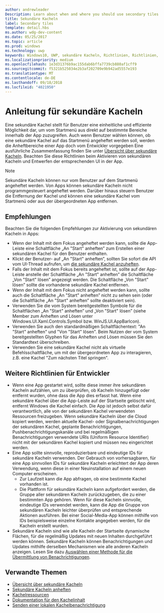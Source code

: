 ```yaml
---
author: andrewleader
Description: Learn about when and where you should use secondary tiles in your UWP app.
title: Sekundäre Kacheln
label: Secondary tiles
template: detail.hbs
ms.author: wdg-dev-content
ms.date: 05/25/2017
ms.topic: article
ms.prod: windows
ms.technology: uwp
keywords: Windows10, UWP, sekundäre Kacheln, Richtlinien, Richtlinien, bewährte Methoden
ms.localizationpriority: medium
ms.openlocfilehash: 1e3d31376b9ac155dab6bffa7739cb880af1cff9
ms.sourcegitcommit: f5321b525034e2b3af202709e9b942ad5557e193
ms.translationtype: MT
ms.contentlocale: de-DE
ms.lasthandoff: 09/18/2018
ms.locfileid: "4021950"
---
```

# <a name="secondary-tile-guidance"></a>Anleitung für sekundäre Kacheln


Eine sekundäre Kachel stellt für Benutzer eine einheitliche und effiziente Möglichkeit dar, um vom Startmenü aus direkt auf bestimmte Bereiche innerhalb der App zuzugreifen. Auch wenn Benutzer wählen können, ob eine sekundäre Kachel auf das Startmenü angeheftet werden soll, werden die Anheftbereiche einer App doch vom Entwickler vorgegeben Eine ausführliche Zusammenfassung finden Sie unter [Übersicht über sekundäre Kacheln](secondary-tiles.md). Beachten Sie diese Richtlinien beim Aktivieren von sekundären Kacheln und Entwerfen der entsprechenden UI in der App.

> [!NOTE]
> Sekundäre Kacheln können nur vom Benutzer auf dem Startmenü angeheftet werden. Von Apps können sekundäre Kacheln nicht programmgesteuert angeheftet werden. Darüber hinaus steuern Benutzer die Entfernung der Kachel und können eine sekundäre Kachel vom Startmenü oder aus der übergeordneten App entfernen.


## <a name="recommendations"></a>Empfehlungen

Beachten Sie die folgenden Empfehlungen zur Aktivierung von sekundären Kacheln in Apps:

* Wenn der Inhalt mit dem Fokus angeheftet werden kann, sollte die App-Leiste eine Schaltfläche „An "Start" anheften” zum Erstellen einer sekundären Kachel für den Benutzer enthalten.
* Klickt der Benutzer- auf „An "Start" anheften”, sollten Sie sofort die API vom UI-Thread aufrufen, um [die sekundäre Kachel anzuheften](secondary-tiles-pinning.md).
* Falls der Inhalt mit dem Fokus bereits angeheftet ist, sollte auf der App-Leiste anstelle der Schaltfläche „An "Start" anheften” die Schaltfläche „Von "Start" lösen” angezeigt werden. Die Schaltfläche „Von "Start" lösen” sollte die vorhandene sekundäre Kachel entfernen.
* Wenn der Inhalt mit dem Fokus nicht angeheftet werden kann, sollte auch die Schaltfläche „An "Start" anheften” nicht zu sehen sein (oder die Schaltfläche „An "Start" anheften” sollte deaktiviert sein).
* Verwenden Sie die vom System bereitgestellten Symbole für die Schaltflächen „An "Start" anheften” und „Von "Start" lösen” (siehe Member zum Anheften und Lösen unter Windows.UI.Xaml.Controls.Symbol bzw. WinJS.UI.AppBarIcon).
* Verwenden Sie auch den standardmäßigen Schaltflächentext: "An "Start" anheften" und "Von "Start" lösen". Beim Nutzen der vom System bereitgestellten Glyphen für das Anheften und Lösen müssen Sie den Standardtext überschreiben.
* Verwenden Sie eine sekundäre Kachel nicht als virtuelle Befehlsschaltfläche, um mit der übergeordneten App zu interagieren, z.B. eine Kachel "Zum nächsten Titel springen".


## <a name="additional-usage-guidance-for-devs"></a>Weitere Richtlinien für Entwickler

* Wenn eine App gestartet wird, sollte diese immer ihre sekundären Kacheln aufzählen, um zu überprüfen, ob Kacheln hinzugefügt oder entfernt wurden, ohne dass die App dies erfasst hat. Wenn eine sekundäre Kachel über die App-Leiste auf der Startseite gelöscht wird, entfernt Windows die Kachel einfach. Die App ist jedoch selbst dafür verantwortlich, alle von der sekundären Kachel verwendeten Ressourcen freizugeben. Wenn sekundäre Kacheln über die Cloud kopiert werden, werden aktuelle Kachel- oder Signalbenachrichtigungen der sekundären Kachel, geplante Benachrichtigungen, Pushbenachrichtigungskanäle und bei regelmäßigen Benachrichtigungen verwendete URIs (Uniform Resource Identifier) nicht mit der sekundären Kachel kopiert und müssen neu eingerichtet werden.
* Eine App sollte sinnvolle, reproduzierbare und eindeutige IDs für sekundäre Kacheln verwenden. Der Gebrauch von vorhersagbaren, für eine App sinnvollen IDs für sekundäre Kacheln erleichtert der App deren Verwendung, wenn diese in einer Neuinstallation auf einem neuen Computer erscheinen.
  * Zur Laufzeit kann die App abfragen, ob eine bestimmte Kachel vorhanden ist.
  * Die Plattform für sekundäre Kacheln kann aufgefordert werden, die Gruppe aller sekundären Kacheln zurückzugeben, die zu einer bestimmten App gehören. Wenn für diese Kacheln sinnvolle, eindeutige IDs verwendet werden, kann die App die Gruppe von sekundären Kacheln leichter überprüfen und entsprechende Aktionen ausführen. Bei einer Social-Media-App können mithilfe von IDs beispielsweise einzelne Kontakte angegeben werden, für die Kacheln erstellt wurden.
* Sekundäre Kacheln sind wie alle Kacheln der Startseite dynamische Flächen, für die regelmäßig Updates mit neuen Inhalten durchgeführt werden können. Sekundäre Kacheln können Benachrichtigungen und Updates mithilfe derselben Mechanismen wie alle anderen Kacheln anzeigen. Lesen Sie dazu [Auswählen einer Methode für die Übermittlung von Benachrichtigungen](choosing-a-notification-delivery-method.md).


## <a name="related"></a>Verwandte Themen

* [Übersicht über sekundäre Kacheln](secondary-tiles.md)
* [Sekundäre Kacheln anheften](secondary-tiles-pinning.md)
* [Kachelressourcen](app-assets.md)
* [Dokumentation für den Kachelinhalt](create-adaptive-tiles.md)
* [Senden einer lokalen Kachelbenachrichtigung](sending-a-local-tile-notification.md)
